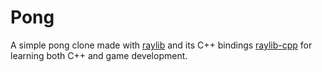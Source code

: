 # Pong

A simple pong clone made with [raylib](https://github.com/raysan5/raylib) and its C++ bindings [raylib-cpp](https://github.com/RobLoach/raylib-cpp) for learning both C++ and game development.
